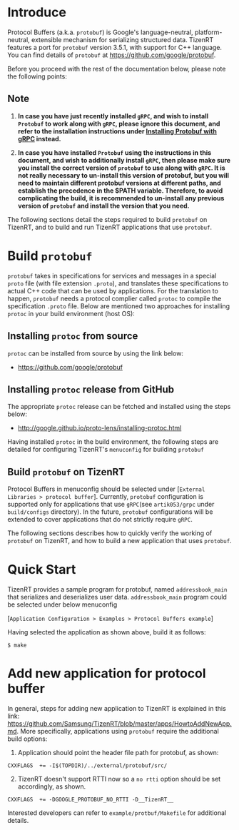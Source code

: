 # Introduce

Protocol Buffers (a.k.a. `protobuf`) is Google's language-neutral, platform-neutral, extensible mechanism for serializing structured data. TizenRT features a port for `protobuf` version 3.5.1, with support for C++ language. 
You can find details of `protobuf` at https://github.com/google/protobuf.

Before you proceed with the rest of the documentation below, please note the following points:

## Note
1. **In case you have just recently installed `gRPC`, and wish to install `Protobuf` to work along with `gRPC`, please ignore this document, and refer to the installation instructions under [Installing Protobuf with gRPC](https://github.com/Samsung/TizenRT/blob/master/external/grpc/README.md#pre-requisites) instead.**

2. **In case you have installed `Protobuf` using the instructions in this document, and wish to additionally install `gRPC`, then please make sure you install the correct version of `protobuf` to use along with `gRPC`. It is not really necessary to un-install this version of protobuf, but you will need to maintain different protobuf versions at different paths, and establish the precedence in the $PATH variable. Therefore, to avoid complicating the build, it is recommended to un-install any previous version of `protobuf` and install the version that you need.**


The following sections detail the steps required to build `protobuf` on TizenRT, and to build and run TizenRT applications that use `protobuf`.

# Build `protobuf` 

`protobuf` takes in specifications for services and messages in a special `proto` file (with file extension `.proto`), and translates these specifications to actual C++ code that can be used by applications.
For the translation to happen, `protobuf` needs a protocol complier called `protoc` to compile the specification `.proto` file. Below are mentioned two approaches for installing `protoc` in your build environment (host OS):

## Installing `protoc` from source

`protoc` can be installed from source by using the link below:

- https://github.com/google/protobuf

## Installing `protoc` release from GitHub

The appropriate `protoc` release can be fetched and installed using the steps below:

- http://google.github.io/proto-lens/installing-protoc.html

 Having installed `protoc` in the build environment, the following steps are detailed for configuring TizenRT's `menuconfig` for building `protobuf`

## Build `protobuf` on TizenRT

Protocol Buffers in menuconfig should be selected under [`External Libraries > protocol buffer`].
Currently, `protobuf` configuration is supported only for applications that use `gRPC`(see `artik053/grpc` under `build/configs` directory). In the future, `protobuf` configurations will be extended to cover applications that
do not strictly require `gRPC`.

The following sections describes how to quickly verify the working of `protobuf` on TizenRT, and how to build a new application that uses `protobuf`.

# Quick Start

TizenRT provides a sample program for protobuf, named `addressbook_main` that serializes and deserializes user data.
`addressbook_main` program could be selected under below menuconfig

[`Application Configuration > Examples > Protocol Buffers example`]

Having selected the application as shown above, build it as follows:
```
$ make
```
 

# Add new application for protocol buffer

In general, steps for adding new application to TizenRT is explained in this link: https://github.com/Samsung/TizenRT/blob/master/apps/HowtoAddNewApp.md.
More specifically, applications using `protobuf` require the additional build options:
1. Application should point the header file path for protobuf, as shown:
```
CXXFLAGS  += -I$(TOPDIR)/../external/protobuf/src/
```

2. TizenRT doesn't support RTTI now so a `no rtti` option should be set accordingly, as shown.
```
CXXFLAGS  += -DGOOGLE_PROTOBUF_NO_RTTI -D__TizenRT__
```

Interested developers can refer to `example/protbuf/Makefile` for additional details.
